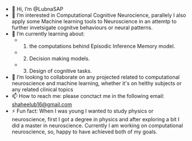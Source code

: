 - 👋 Hi, I’m @LubnaSAP
- 👀 I’m interested in Computational Cognitive Neurocience, parallely I also apply some Machine learning tools to Neuroscience in an attemtp to further invetsigate cognitve behaviours or neural patterns. 
- 🌱 I’m currently learning about:
    - 1) the computations behind Episodic Inference Memory model.
    - 2) Decision making models.
    - 3) Design of cognitive tasks.
- 💞️ I’m looking to collaborate on any projected related to computational neuroscience and machine learning, whether it's on helthy subjects or any related clinical topics
- 📫 How to reach me: please conctact me in the following email: shaheelub16@gmail.com
- ⚡ Fun fact: When I was young I wanted to study physics or neuroscience, first I got a degree in physics and after exploring a bit I did a master in neuroscience. Currently I am working on computational neuroscience, so, happy to have achieved both of my goals.

<!---
LubnaSAP/LubnaSAP is a ✨ special ✨ repository because its `README.md` (this file) appears on your GitHub profile.
You can click the Preview link to take a look at your changes.
--->
